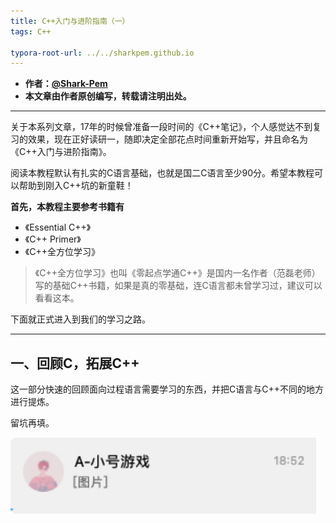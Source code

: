 ```yaml
---
title: C++入门与进阶指南（一）
tags: C++

typora-root-url: ../../sharkpem.github.io
---
```


* **作者：[@Shark-Pem](https://sharkpem.cn/)**
* **本文章由作者原创编写，转载请注明出处。**

---

关于本系列文章，17年的时候曾准备一段时间的《C++笔记》，个人感觉达不到复习的效果，现在正好读研一，随即决定全部花点时间重新开始写，并且命名为《C++入门与进阶指南》。

阅读本教程默认有扎实的C语言基础，也就是国二C语言至少90分。希望本教程可以帮助到刚入C++坑的新童鞋！

**首先，本教程主要参考书籍有**

* 《Essential C++》
* 《C++ Primer》
* 《C++全方位学习》

>《C++全方位学习》也叫《零起点学通C++》是国内一名作者（范磊老师）写的基础C++书籍，如果是真的零基础，连C语言都未曾学习过，建议可以看看这本。

下面就正式进入到我们的学习之路。

---

## 一、回顾C，拓展C++

这一部分快速的回顾面向过程语言需要学习的东西，并把C语言与C++不同的地方进行提炼。

留坑再填。

![image-20201231211109429](/_pic/image-20201231211109429.png)
